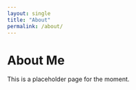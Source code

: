 ```yaml
---
layout: single
title: "About"
permalink: /about/
---
```

# About Me

This is a placeholder page for the moment.